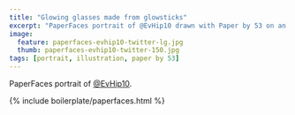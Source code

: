 ```yaml
---
title: "Glowing glasses made from glowsticks"
excerpt: "PaperFaces portrait of @EvHip10 drawn with Paper by 53 on an iPad."
image: 
  feature: paperfaces-evhip10-twitter-lg.jpg
  thumb: paperfaces-evhip10-twitter-150.jpg
tags: [portrait, illustration, paper by 53]
---
```


PaperFaces portrait of [@EvHip10](http://twitter.com/EvHip10).

{% include boilerplate/paperfaces.html %}